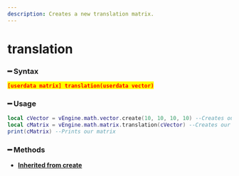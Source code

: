 ```yaml
---
description: Creates a new translation matrix.
---
```


# translation

### ━ Syntax

<mark style="color:red;">**`[userdata matrix] translation(userdata vector)`**</mark>

### ━ Usage

```lua
local cVector = vEngine.math.vector.create(10, 10, 10, 10) --Creates our vector
local cMatrix = vEngine.math.matrix.translation(cVector) --Creates our matrix
print(cMatrix) --Prints our matrix
```

### **━ Methods**

* [**Inherited from create**](create.md)